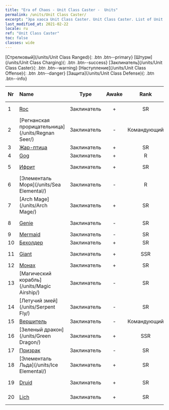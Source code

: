 ```yaml
---
title: "Era of Chaos - Unit Class Caster -  Units"
permalink: /units/Unit Class Caster/
excerpt: "Эра хаоса Unit Class Caster. Unit Class Caster. List of Unit Class in Era of Chaos"
last_modified_at: 2021-02-22
locale: ru
ref: "Unit Class Caster"
toc: false
classes: wide
---
```

 [Стрелковый](/units/Unit Class Ranged){: .btn .btn--primary} [Штурм](/units/Unit Class Charging){: .btn .btn--success} [Заклинатель](/units/Unit Class Caster){: .btn .btn--warning} [Наступление](/units/Unit Class Offense){: .btn .btn--danger} [Защита](/units/Unit Class Defense){: .btn .btn--info} 

  | Nr |         Name        |   Type   | Awake |    Rank   |   Members     |  Stars  |  Attack  |     HP    | Awaken Name  |
  |:---|:--------------------|:--------:|:-----:|:---------:|:-------------:|:-------:|:--------:|:---------:|:-------------|
  | 1 | [Roc](/units/Roc/) | Заклинатель | + | SR | x4 | <i class="fas fa-star"/><i class="fas fa-star"/> | 792.0 | 4978 |  Громовая птица  |
  | 2 | [Регнанская прорицательница](/units/Regnan Seer/) | Заклинатель | - | Командующий | x1 | <i class="fas fa-star"/><i class="fas fa-star"/><i class="fas fa-star"/> | 1006.9 | 5091 |  Элементаль Приливов  |
  | 3 | [Жар-птица](/units/Firebird/) | Заклинатель | + | SR | x4 | <i class="fas fa-star"/><i class="fas fa-star"/><i class="fas fa-star"/> | 848.5 | 4525 |  Феникс  |
  | 4 | [Gog](/units/Gog/) | Заклинатель | + | R | x9 | <i class="fas fa-star"/> | 102.6 | 629 |  Magog  |
  | 5 | [Ифрит](/units/Efreeti/) | Заклинатель | + | SR | x4 | <i class="fas fa-star"/><i class="fas fa-star"/> | 225.4 | 1446 |  Efreet Sultan  |
  | 6 | [Элементаль Моря](/units/Sea Elemental/) | Заклинатель | - | R | x9 | <i class="fas fa-star"/> | 201.8 | 1446 |  Элементаль Приливов  |
  | 7 | [Arch Mage](/units/Arch Mage/) | Заклинатель | + | SR | x4 | <i class="fas fa-star"/><i class="fas fa-star"/> | 54.6 | 1324 |  Архимаг  |
  | 8 | [Genie](/units/Genie/) | Заклинатель | - | SR | x4 | <i class="fas fa-star"/><i class="fas fa-star"/><i class="fas fa-star"/> | 102.6 | 662 |  Владыка джиннов  |
  | 9 | [Mermaid](/units/Mermaid/) | Заклинатель | - | SR | x4 | <i class="fas fa-star"/><i class="fas fa-star"/><i class="fas fa-star"/> | 185.0 | 1648 |   -   |
  | 10 | [Бехолдер](/units/Beholder/) | Заклинатель | + | SR | x9 | <i class="fas fa-star"/><i class="fas fa-star"/><i class="fas fa-star"/> | 115.8 | 744 |  Злобоглаз  |
  | 11 | [Giant](/units/Giant/) | Заклинатель | + | SSR | x1 | <i class="fas fa-star"/><i class="fas fa-star"/><i class="fas fa-star"/> | 792.0 | 5431 |  Вестник грома  |
  | 12 | [Монах](/units/Monk/) | Заклинатель | + | SR | x4 | <i class="fas fa-star"/> | 102.6 | 662 |  Жрец  |
  | 13 | [Магический корабль](/units/Magic Airship/) | Заклинатель | - | SR | x4 | <i class="fas fa-star"/><i class="fas fa-star"/><i class="fas fa-star"/> | 208.5 | 1715 |   -   |
  | 14 | [Летучий змей](/units/Serpent Fly/) | Заклинатель | - | SR | x4 | <i class="fas fa-star"/><i class="fas fa-star"/> | 178.3 | 1615 |    |
  | 15 | [Вершитель](/units/Judicator/) | Заклинатель | - | Командующий | x1 | <i class="fas fa-star"/><i class="fas fa-star"/><i class="fas fa-star"/> | 565.7 | 6109 |   -   |
  | 16 | [Зеленый дракон](/units/Green Dragon/) | Заклинатель | + | SSR | x1 | <i class="fas fa-star"/><i class="fas fa-star"/><i class="fas fa-star"/> | 1018.2 | 4525 |  Золотой дракон  |
  | 17 | [Призрак](/units/Wight/) | Заклинатель | - | SR | x9 | <i class="fas fa-star"/><i class="fas fa-star"/> | 107.5 | 662 |  Привидение  |
  | 18 | [Элементаль Льда](/units/Ice Elemental/) | Заклинатель | + | SR | x4 | <i class="fas fa-star"/><i class="fas fa-star"/> | 111.0 | 744 |  Снежный дух  |
  | 19 | [Druid](/units/Druid/) | Заклинатель | + | SR | x9 | <i class="fas fa-star"/><i class="fas fa-star"/><i class="fas fa-star"/> | 102.6 | 844 |  Великий друид  |
  | 20 | [Lich](/units/Lich/) | Заклинатель | + | SR | x4 | <i class="fas fa-star"/><i class="fas fa-star"/><i class="fas fa-star"/> | 228.7 | 1581 |  Могучий лич  |
